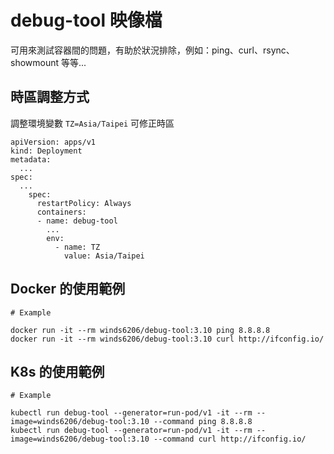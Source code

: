 # debug-tool 映像檔

可用來測試容器間的問題，有助於狀況排除，例如：ping、curl、rsync、showmount 等等...

## 時區調整方式

調整環境變數 `TZ=Asia/Taipei` 可修正時區

```
apiVersion: apps/v1
kind: Deployment
metadata:
  ...
spec:
  ...
    spec:
      restartPolicy: Always
      containers:
      - name: debug-tool
        ...
        env:
          - name: TZ
            value: Asia/Taipei
```

## Docker 的使用範例

```
# Example

docker run -it --rm winds6206/debug-tool:3.10 ping 8.8.8.8
docker run -it --rm winds6206/debug-tool:3.10 curl http://ifconfig.io/
```

## K8s 的使用範例

```
# Example

kubectl run debug-tool --generator=run-pod/v1 -it --rm --image=winds6206/debug-tool:3.10 --command ping 8.8.8.8
kubectl run debug-tool --generator=run-pod/v1 -it --rm --image=winds6206/debug-tool:3.10 --command curl http://ifconfig.io/
```
